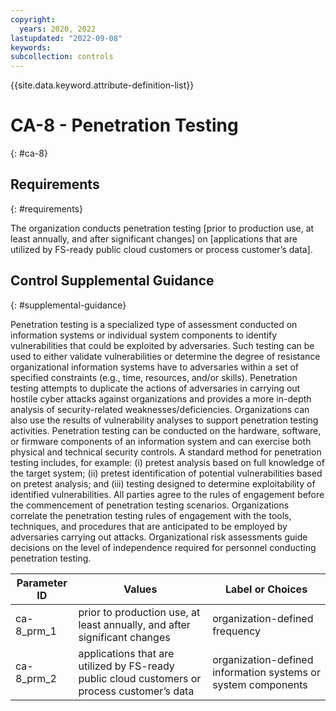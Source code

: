 ```yaml
---
copyright:
  years: 2020, 2022
lastupdated: "2022-09-08"
keywords: 
subcollection: controls
---
```


{{site.data.keyword.attribute-definition-list}}

# CA-8 - Penetration Testing
{: #ca-8}

## Requirements
{: #requirements}

The organization conducts penetration testing [prior to production use, at least annually, and after significant changes] on [applications that are utilized by FS-ready public cloud customers or process customer’s data].

## Control Supplemental Guidance
{: #supplemental-guidance}

Penetration testing is a specialized type of assessment conducted on information systems or individual system components to identify vulnerabilities that could be exploited by adversaries. Such testing can be used to either validate vulnerabilities or determine the degree of resistance organizational information systems have to adversaries within a set of specified constraints (e.g., time, resources, and/or skills). Penetration testing attempts to duplicate the actions of adversaries in carrying out hostile cyber attacks against organizations and provides a more in-depth analysis of security-related weaknesses/deficiencies. Organizations can also use the results of vulnerability analyses to support penetration testing activities. Penetration testing can be conducted on the hardware, software, or firmware components of an information system and can exercise both physical and technical security controls. A standard method for penetration testing includes, for example: (i) pretest analysis based on full knowledge of the target system; (ii) pretest identification of potential vulnerabilities based on pretest analysis; and (iii) testing designed to determine exploitability of identified vulnerabilities. All parties agree to the rules of engagement before the commencement of penetration testing scenarios. Organizations correlate the penetration testing rules of engagement with the tools, techniques, and procedures that are anticipated to be employed by adversaries carrying out attacks. Organizational risk assessments guide decisions on the level of independence required for personnel conducting penetration testing.

| Parameter ID | Values | Label or Choices |
|---|---|---|
| ca-8_prm_1 | prior to production use, at least annually, and after significant changes | organization-defined frequency |
| ca-8_prm_2 | applications that are utilized by FS-ready public cloud customers or process customer’s data | organization-defined information systems or system components |


